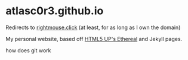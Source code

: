 # atlasc0r3.github.io

Redirects to [rightmouse.click](https://rightmouse.click) (at least, for as long as I own the domain)

My personal website, based off [HTML5 UP's Ethereal](https://html5up.net/ethereal) and Jekyll pages.

how does git work